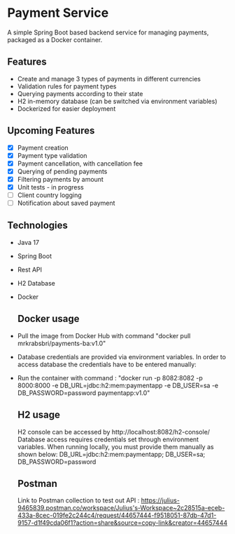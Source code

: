 # Payment Service

A simple Spring Boot based backend service for managing payments, packaged as a Docker container. 

## Features

- Create and manage 3 types of payments in different currencies
- Validation rules for payment types
- Querying payments according to their state
- H2 in-memory database (can be switched via environment variables)
- Dockerized for easier deployment

## Upcoming Features
- [x] Payment creation
- [x] Payment type validation
- [x] Payment cancellation, with cancellation fee
- [x] Querying of pending payments
- [x] Filtering payments by amount
- [x] Unit tests - in progress
- [ ] Client country logging
- [ ] Notification about saved payment

## Technologies
- Java 17
- Spring Boot
- Rest API
- H2 Database
- Docker

  ## Docker usage
- Pull the image from Docker Hub with command "docker pull mrkrabsbri/payments-ba:v1.0"
- Database credentials are provided via environment variables. In order to access database the credentials have to be entered manually: 
- Run the container with command : 
  "docker run -p 8082:8082 -p 8000:8000 -e DB_URL=jdbc:h2:mem:paymentapp -e DB_USER=sa -e DB_PASSWORD=password paymentapp:v1.0"

  ## H2 usage
  H2 console can be accessed by http://localhost:8082/h2-console/ 
  Database access requires credentials set through environment variables. When running locally, you must provide them manually as shown below:
  DB_URL=jdbc:h2:mem:paymentapp;
  DB_USER=sa;
  DB_PASSWORD=password

  ## Postman
  Link to Postman collection to test out API : https://julius-9465839.postman.co/workspace/Julius's-Workspace~2c28515a-eceb-433a-8cec-019fe2c244c4/request/44657444-f9518051-87db-47d1-9157-d1f49cda06f1?action=share&source=copy-link&creator=44657444
  
